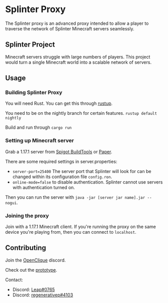# Splinter Proxy

The Splinter proxy is an advanced proxy intended to allow a player to traverse the network of Splinter Minecraft servers seamlessly.

## Splinter Project

Minecraft servers struggle with large numbers of players. This project would turn a single Minecraft world into a scalable network of servers.

## Usage

### Building Splinter Proxy

You will need Rust. You can get this through [rustup](https://rustup.rs).

You need to be on the nightly branch for certain features. `rustup default nightly`

Build and run through `cargo run`

### Setting up Minecraft server

Grab a 1.17.1 server from [Spigot BuildTools](https://www.spigotmc.org/wiki/buildtools) or [Paper](https://papermc.io/downloads).

There are some required settings in server.properties:

- `server-port=25400` The server port that Splinter will look for can be changed within its configuration file `config.ron`.
- `online-mode=false` to disable authentication. Splinter cannot use servers with authentication turned on.

Then you can run the server with `java -jar [server jar name].jar --nogui`.

### Joining the proxy

Join with a 1.17.1 Minecraft client. If you're running the proxy on the same device you're playing from, then you can connect to `localhost`.

## Contributing

Join the [OpenClique](https://discord.gg/F93NMyBHda) discord.

Check out the [prototype](https://github.com/OpenCliqueCraft/splinter-prototype).

Contact:

- Discord: [Leap#0765](https://gardna.net/discord)
- Discord: [regenerativep#4103](https://discord.com/users/198652932802084864)

